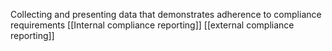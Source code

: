 Collecting and presenting data that demonstrates adherence to compliance requirements
[[Internal compliance reporting]]
[[external compliance reporting]]